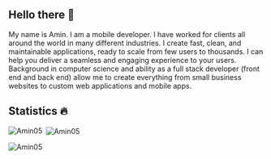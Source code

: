 ## Hello there 👋

My name is Amin. I am a mobile developer. I have worked for clients all around the world in many different industries. I create fast, clean, and maintainable applications, ready to scale from few users to thousands. I can help you deliver a seamless and engaging experience to your users. Background in computer science and ability as a full stack developer (front end and back end) allow me to create everything from small business websites to custom web applications and mobile apps. 

## Statistics 🔥

<p><img align="left" src="https://github-readme-stats.vercel.app/api/top-langs?username=Amin05&show_icons=true&locale=en&layout=compact&theme=dark" alt="Amin05" /></p>

<p>&nbsp;<img align="center" src="https://github-readme-stats.vercel.app/api?username=Amin05&show_icons=true&locale=en&theme=dark" alt="Amin05" /></p>

<p>&nbsp;<img align="left" src="https://github-readme-stats.vercel.app/api/wakatime?username=Amin05&layout=compact" alt="Amin05" /></p>
